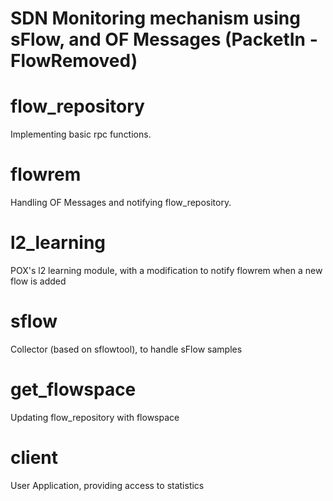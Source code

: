 # SDN Monitoring mechanism using sFlow, and OF Messages (PacketIn - FlowRemoved)

# flow_repository
Implementing basic rpc functions.

# flowrem
Handling OF Messages and notifying flow_repository.

# l2_learning 
POX's l2 learning module, with a modification to notify flowrem when a new flow is added

# sflow
Collector (based on sflowtool), to handle sFlow samples

# get_flowspace
Updating flow_repository with flowspace

# client
User Application, providing access to statistics
